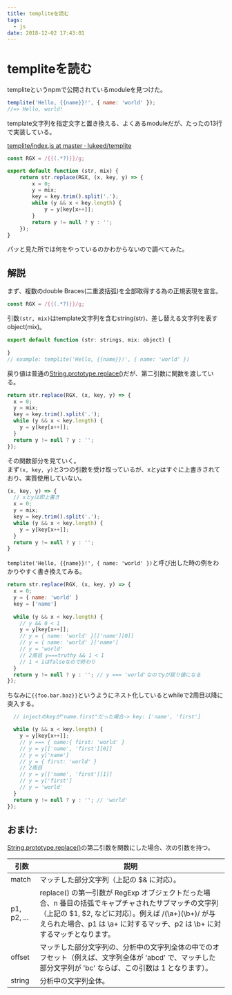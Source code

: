 ```yaml
---
title: templiteを読む
tags:
  - js
date: 2018-12-02 17:43:01
---
```


# templiteを読む

templiteというnpmで公開されているmoduleを見つけた。  

```js
templite('Hello, {{name}}!', { name: 'world' });
//=> Hello, world!
```
template文字列を指定文字と置き換える、よくあるmoduleだが、たったの13行で実装している。

[templite/index\.js at master · lukeed/templite](https://github.com/lukeed/templite/blob/master/src/index.js)

```js
const RGX = /{{(.*?)}}/g;

export default function (str, mix) {
	return str.replace(RGX, (x, key, y) => {
		x = 0;
		y = mix;
		key = key.trim().split('.');
		while (y && x < key.length) {
			y = y[key[x++]];
		}
		return y != null ? y : '';
	});
}
```

パッと見た所では何をやっているのかわからないので調べてみた。

## 解説

まず、複数のdouble Braces(二重波括弧)を全部取得する為の正規表現を宣言。
```js
const RGX = /{{(.*?)}}/g;
```

引数`(str, mix)`はtemplate文字列を含むstring(str)、差し替える文字列を表すobject(mix)。

```js
export default function (str: strings, mix: object) {
	
}
// example: templite('Hello, {{name}}!', { name: 'world' })
```

戻り値は普通の[String\.prototype\.replace\(\)](https://developer.mozilla.org/ja/docs/Web/JavaScript/Reference/Global_Objects/String/replace)だが、第二引数に関数を渡している。

```js
return str.replace(RGX, (x, key, y) => {
  x = 0;
  y = mix;
  key = key.trim().split('.');
  while (y && x < key.length) {
    y = y[key[x++]];
  }
  return y != null ? y : '';
});
```

その関数部分を見ていく。  
まず`(x, key, y)`と3つの引数を受け取っているが、xとyはすぐに上書きされており、実質使用していない。

```js
(x, key, y) => {
  // xとyは即上書き
  x = 0;
  y = mix;
  key = key.trim().split('.');
  while (y && x < key.length) {
    y = y[key[x++]];
  }
  return y != null ? y : '';
}
```

`templite('Hello, {{name}}!', { name: 'world' })`と呼び出した時の例をわかりやすく書き換えてみる。

```js
return str.replace(RGX, (x, key, y) => {
  x = 0;
  y = { name: 'world' }
  key = ['name']
  
  while (y && x < key.length) {
    // y && 0 < 1
    y = y[key[x++]];
    // y = { name: 'world' }[['name'][0]]
    // y = { name: 'world' }['name']
    // y = 'world'
    // 2周目 y===truthy && 1 < 1
    // 1 < 1はfalseなので終わり
  }
  return y != null ? y : ''; // y === 'world'なのでyが戻り値になる
});
```

ちなみに`{{foo.bar.baz}}`というようにネスト化しているとwhileで2周目以降に突入する。


```js
  // injectのkeyが"name.first"だった場合-> key: ['name', 'first']

  while (y && x < key.length) {
    y = y[key[x++]];
    // y === { name:{ first: 'world' }
    // y = y[['name', 'first'][0]]
    // y = y['name']
    // y = { first: 'world' }
    // 2周目
    // y = y[['name', 'first'][1]]
    // y = y['first']
    // y = 'world'
  }
  return y != null ? y : ''; // 'world'
});
```


## おまけ:
[String\.prototype\.replace\(\)](https://developer.mozilla.org/ja/docs/Web/JavaScript/Reference/Global_Objects/String/replace)の第二引数を関数にした場合、次の引数を持つ。

|引数|説明|
|-|-|
|match|	マッチした部分文字列（上記の $& に対応）。|
|p1, p2, ...|	replace() の第一引数が RegExp オブジェクトだった場合、n 番目の括弧でキャプチャされたサブマッチの文字列（上記の $1, $2, などに対応）。例えば /(\a+)(\b+)/ が与えられた場合、p1 は \a+ に対するマッチ、p2 は \b+ に対するマッチとなります。|
|offset|	マッチした部分文字列の、分析中の文字列全体の中でのオフセット（例えば、文字列全体が 'abcd' で、マッチした部分文字列が 'bc' ならば、この引数は 1 となります）。|
|string|	分析中の文字列全体。|
